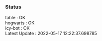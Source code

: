 ### Status


table : OK  
hogwarts : OK  
icy-bot : OK  
Latest Update : 2022-05-17 12:22:37.698785

